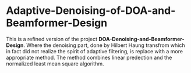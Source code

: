 # Adaptive-Denoising-of-DOA-and-Beamformer-Design

This is a refined version of the project **DOA-Denoising-and-Beamformer-Design**.
Where the denoising part, done by Hilbert Haung transfrom which in fact did not realize the spirit of adaptive filtering, is replace with a more appropriate method.
The method combines linear predection and the normalized least mean square algorithm.

